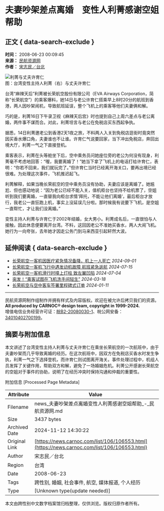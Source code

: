 # 夫妻吵架差点离婚　变性人利菁感谢空姐帮助

## 正文 { data-search-exclude }


**时间：** 2008-06-23 00:09:45  
**来源：** [民航资源网](http://www.carnoc.com/list/106/106553.html)  
**作者：** [宋志民／台北](http://news.carnoc.com/search.html?range=author&key=宋志民／台北)  

![利菁与丈夫许育仁](https://file.veryzhun.com/buckets/carnoc/keys/9cbd251e0e643a04e71048683e3cc38c.jpg?pixel=672*560&type=jpg&size=214850)  
图：台湾变性主持人利菁（右）与丈夫许育仁

台湾“麻辣天后”利菁被长荣航空股份有限公司（EVA Airways Corporation，简称“长荣航空”）的乘客爆料，她14日与老公许育仁搭乘早上8时20分的航班到香港，两人因吵架闹机，导致航班延误，整个飞机上的乘客等他们夫妻俩和解。

巧的是，利菁16日下午录卫视《麻辣天后宫》时也提到自己上周六差点与老公离婚，两件事不谋而合。对此，利菁坦言与老公在免税店买东西起争执。

据悉，14日利菁邀老公到香港2天1夜之旅，不料两人入关到免税店逛街时竟突然因买香水爆口角，夫妻谁也不让谁。许育仁气说要回家，当下冲出免税店，奔回出境大厅，利菁一气之下直接登机。

乘客表示，利菁在头等舱坐下后，空中乘务员问她座位旁的老公为何没有现身，利菁毫不考虑地回答：“喔，我要离婚了！”她当下拿了飞机上的电话打给许育仁，表明：“你若不回来，我们就玩完了。”但许育仁当时已经离开海关口，要再出境已经很难。为处理这次事件，飞机推迟起飞。

利菁解释，如果当晚长荣航空的空中乘务员没有协助，夫妻应该是离婚了。她尴尬、但也感动地说：“因为老公已经不能入关，值机柜台也坚持不给机票了，空姐听到我们要离婚，一直替我向柜台求情‘拜托，不能让他们离婚’，最后柜台才放行，我老公一直狂跑上机，事实上没延误几分啦。那时候我有说要下飞机，是空姐一直帮忙，才让我们没离婚。”

变性主持人利菁与许育仁于2002年结婚，女大男小。利菁成名后，一直很怕与人接触，因此休息便要离开台湾。不料，这回因老公不准她买香水，两人大闹飞机。她行为一向夸张，去年她才因走公务门到马来西亚引起轩然大波。

## 延伸阅读 { data-search-exclude }

- [长荣航空一客机因医疗紧急情况备降，机上一人死亡](https://news.carnoc.com/list/626/626178.html) _2024-09-01_
- [长荣航空一客机飞行中遇发动机故障 航班紧急返航](https://news.carnoc.com/list/623/623934.html) _2024-07-15_
- [长荣航空一客机滑行时撞上灯柱 致左翼凹陷](https://news.carnoc.com/list/623/623420.html) _2024-07-04_
- [突发！“乘客试图在飞机洗手间轻生”](https://news.carnoc.com/list/618/618301.html) _2024-03-18_
- [长荣航空与空中客车签署里程碑式订单](https://news.carnoc.com/list/615/615101.html) _2024-01-11_

---
民航资源网制作组制作并拥有样式及内容版权。欢迎在被允许后拷贝我们的资源。  
**All produced by CARNOC® design team, copyright in 1999-2024.**  
增值电信业务经营许可证：[皖B2-20080030-1](https://beian.miit.gov.cn/)、皖公网安备：[34010402700199](http://www.beian.gov.cn/portal/registerSystemInfo?recordcode=34010402700199)。  


## 摘要与附加信息

<!-- tcd_abstract -->
本文讲述了台湾变性主持人利菁与丈夫许育仁在乘坐长荣航空的一次航班中，由于夫妻吵架而几乎导致离婚的经历。在这次航班中，因双方在免税店买香水时发生争执，利菁一气之下选择登机，而许育仁则试图离开海关。事件处理过程中，机组人员发挥了关键作用，帮助双方和解，避免了一场婚姻危机。利菁公开感谢长荣航空的空姐对于事件的协助，说明了在经历冲突时保持沟通和仲裁的重要性。
<!-- tcd_abstract_end -->

附加信息 [Processed Page Metadata]

| Attribute       | Value                                  |
|-----------------|----------------------------------------|
| Filename        | news_夫妻吵架差点离婚变性人利菁感谢空姐帮助_-_民航资源网.md                             |
| Size            | 3437 bytes                           |
| Archived Date   | 2024-11-12 14:30:22                             |
| Original Link   | [https://news.carnoc.com/list/106/106553.html](https://news.carnoc.com/list/106/106553.html)                       |
| Author          | 宋志民／台北                               |
| Region          | 台湾                               |
| Date            | 2008-06-23                                 |
| Tags            | 跨性别, 婚姻, 社会事件, 航空, 媒体报道, 个人经历                                 |
| Type            | [Unknown type(update needed)]                                 |
<!-- tcd_table_end -->

本文由跨性别中文数字档案馆归档整理，仅供浏览。版权归原作者所有。
